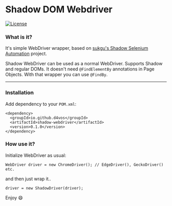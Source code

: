 # Shadow DOM Webdriver

[![License](https://img.shields.io/badge/License-Apache%202.0-blue.svg)](https://opensource.org/licenses/Apache-2.0)

### What is it?

It's simple WebDriver wrapper, based
on [sukgu's Shadow Selenium Automation](https://github.com/sukgu/shadow-automation-selenium) project.

Shadow WebDriver can be used as a normal WebDriver.
Supports Shadow and regular DOMs.
It doesn't need `@FindElementBy` annotations in Page Objects. With that wrapper you can use `@FindBy`.

---

### Installation

Add dependency to your `POM.xml`:

```
<dependency>
  <groupId>io.github.d4vos</groupId>
  <artifactId>shadow-webdriver</artifactId>
  <version>0.1.0</version>
</dependency>
```

### How use it?

Initialize WebDriver as usual:

`WebDriver driver = new ChromeDriver(); // EdgeDriver(), GeckoDriver() etc.`

and then just wrap it..

`driver = new ShadowDriver(driver);`

Enjoy 😄
